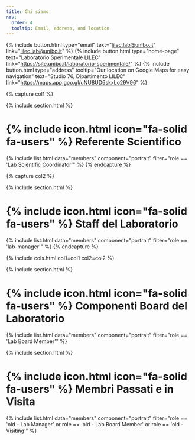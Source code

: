 ```yaml
---
title: Chi siamo
nav:
  order: 4
  tooltip: Email, address, and location
---
```

{%
  include button.html
  type="email"
  text="lilec.lab@unibo.it"
  link="lilec.lab@unibo.it"
%}
{%
  include button.html
  type="home-page"
  text="Laboratorio Sperimentale LILEC"
  link="https://site.unibo.it/laboratorio-sperimentale/"
%}
{%
  include button.html
  type="address"
  tooltip="Our location on Google Maps for easy navigation"
  text="Studio 76, Dipartimento LILEC"
  link="https://maps.app.goo.gl/uNU8UD6skxLo29V96"
%}

{% capture col1 %}

{% include section.html %}
# {% include icon.html icon="fa-solid fa-users" %} Referente Scientifico

<!-- {% include list.html data="members" component="portrait" filter="role == 'pi'" %} -->
{% include list.html data="members" component="portrait" filter="role == 'Lab Scientific Coordinator'" %}
{% endcapture %}

{% capture col2 %}

{% include section.html %}
# {% include icon.html icon="fa-solid fa-users" %} Staff del Laboratorio
<!-- {% include list.html data="members" component="portrait" filter="role == 'pi'" %} -->
{% include list.html data="members" component="portrait" filter="role == 'lab-manager'" %}
{% endcapture %}

{% include cols.html col1=col1 col2=col2 %}


{% include section.html %}
# {% include icon.html icon="fa-solid fa-users" %} Componenti Board del Laboratorio
{% include list.html data="members" component="portrait" filter="role == 'Lab Board Member'" %}


{% include section.html %}
# {% include icon.html icon="fa-solid fa-users" %} Membri Passati e in Visita
{% include list.html data="members" component="portrait" filter="role == 'old - Lab Manager' or role == 'old - Lab Board Member' or role == 'old - Visiting'" %}

